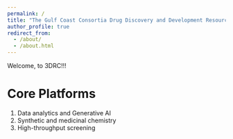 ```yaml
---
permalink: /
title: "The Gulf Coast Consortia Drug Discovery and Development Resource Center (3DRC)"
author_profile: true
redirect_from: 
  - /about/
  - /about.html
---
```


Welcome, to 3DRC!!! 

Core Platforms
======
1. Data analytics and Generative AI
1. Synthetic and medicinal chemistry
1. High-throughput screening